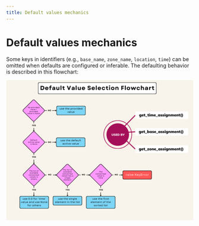 ```yaml
---
title: Default values mechanics
---
```


# Default values mechanics

Some keys in identifiers (e.g., `base_name`, `zone_name`, `location`, `time`) can be omitted when defaults are configured or inferable. The defaulting behavior is described in this flowchart:

![defaults](../images/default_value_selection.png)
